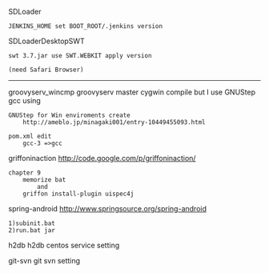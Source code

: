 
SDLoader

	JENKINS_HOME set BOOT_ROOT/.jenkins version

SDLoaderDesktopSWT

	swt 3.7.jar use SWT.WEBKIT apply version

	(need Safari Browser)

--------------------------------------
groovyserv_wincmp
	groovyserv master cygwin compile
	but I use GNUStep gcc using

	GNUStep for Win enviroments create
		http://ameblo.jp/minagaki001/entry-10449455093.html

	pom.xml edit
		gcc-3 =>gcc


griffoninaction
	http://code.google.com/p/griffoninaction/


	chapter 9
		memorize bat
			and 
		griffon install-plugin uispec4j


spring-android
	http://www.springsource.org/spring-android

	1)subinit.bat
	2)run.bat jar


h2db
	h2db centos service setting


git-svn
	git svn setting
